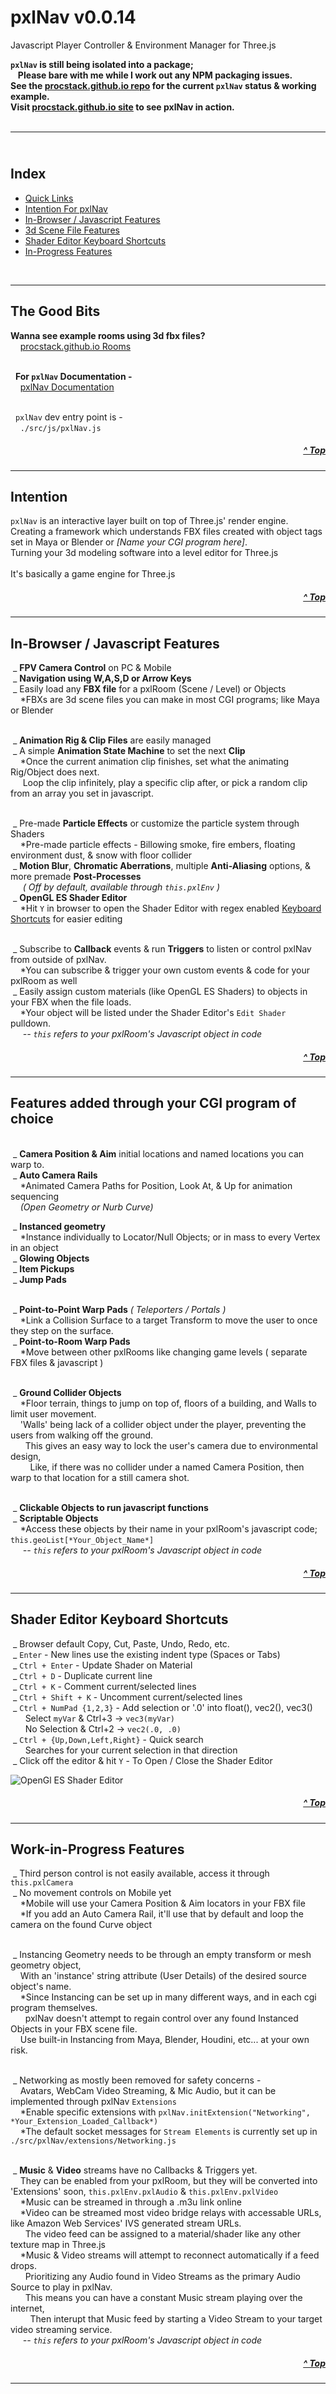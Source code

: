 # pxlNav v0.0.14
Javascript Player Controller & Environment Manager for Three.js

**`pxlNav` is still being isolated into a package;**
<br/>&nbsp;&nbsp; **Please bare with me while I work out any NPM packaging issues.**
<br/>**See the [procstack.github.io repo](https://github.com/ProcStack/procstack.github.io) for the current `pxlNav` status &amp; working example.**
<br/>**Visit [procstack.github.io site](https://procstack.github.io/) to see pxlNav in action.**
<br/><br/>

--------------------------------------------------------------------------------------------

## <br/>**Index**
* [Quick Links](#the-good-bits)
* [Intention For pxlNav](#intention)
* [In-Browser / Javascript Features](#in-browser--javascript-features)
* [3d Scene File Features](#features-added-through-your-cgi-program-of-choice)
* [Shader Editor Keyboard Shortcuts](#shader-editor-keyboard-shortcuts)
* [In-Progress Features](#work-in-progress-features)
<br/>

--------------------------------------------------------------------------------------------

## The Good Bits
**Wanna see example rooms using 3d fbx files?**
<br/>&nbsp;&nbsp;&nbsp; [procstack.github.io Rooms](https://github.com/ProcStack/procstack.github.io/tree/main/Source/pxlRooms)

<br/>&nbsp;&nbsp;**For `pxlNav` Documentation -**
<br/>&nbsp;&nbsp;&nbsp;&nbsp;[pxlNav Documentation](https://github.com/ProcStack/pxlNav/tree/main/docs)

<br/>&nbsp;&nbsp;`pxlNav` dev entry point is -
<br/>&nbsp;&nbsp;&nbsp;&nbsp;`./src/js/pxlNav.js`

##### <p align="right">[^ Top](#index)</p>
--------------------------------------------------------------------------------------------

## Intention
`pxlNav` is an interactive layer built on top of Three.js' render engine.
<br/>Creating a framework which understands FBX files created with object tags set in Maya or Blender or *[Name your CGI program here]*.
<br/>Turning your 3d modeling software into a level editor for Three.js
<br/>
<br/>It's basically a game engine for Three.js

##### <p align="right">[^ Top](#index)</p>
--------------------------------------------------------------------------------------------

## In-Browser / Javascript Features
&nbsp;\_ **FPV Camera Control** on PC & Mobile
<br/>&nbsp;\_ **Navigation using W,A,S,D or Arrow Keys**
<br/>&nbsp;\_ Easily load any **FBX file** for a pxlRoom (Scene / Level) or Objects
<br/>&nbsp;&nbsp;&nbsp; \*FBXs are 3d scene files you can make in most CGI programs; like Maya or Blender 

<br/>&nbsp;\_ **Animation Rig & Clip Files** are easily managed
<br/>&nbsp;\_ A simple **Animation State Machine** to set the next **Clip**
<br/>&nbsp;&nbsp;&nbsp; \*Once the current animation clip finishes, set what the animating Rig/Object does next.
<br/>&nbsp;&nbsp;&nbsp;&nbsp; Loop the clip infinitely, play a specific clip after, or pick a random clip from an array you set in javascript.

<br/>&nbsp;\_ Pre-made **Particle Effects** or customize the particle system through Shaders
<br/>&nbsp;&nbsp;&nbsp; \*Pre-made particle effects - Billowing smoke, fire embers, floating environment dust, & snow with floor collider
<br/>&nbsp;\_ **Motion Blur**, **Chromatic Aberrations**, multiple **Anti-Aliasing** options, & more premade **Post-Processes**
<br/>&nbsp;&nbsp;&nbsp;&nbsp; *( Off by default, available through `this.pxlEnv` )*
<br/>&nbsp;\_ **OpenGL ES Shader Editor**
<br/>&nbsp;&nbsp;&nbsp; \*Hit `Y` in browser to open the Shader Editor with regex enabled [Keyboard Shortcuts](#shader-editor-keyboard-shortcuts) for easier editing

<br/>&nbsp;\_ Subscribe to **Callback** events & run **Triggers** to listen or control pxlNav from outside of pxlNav.
<br/>&nbsp;&nbsp;&nbsp; \*You can subscribe & trigger your own custom events & code for your pxlRoom as well
<br/>&nbsp;\_ Easily assign custom materials (like OpenGL ES Shaders) to objects in your FBX when the file loads.
<br/>&nbsp;&nbsp;&nbsp; \*Your object will be listed under the Shader Editor's `Edit Shader` pulldown.
*<br/>&nbsp;&nbsp;&nbsp;&nbsp;&nbsp;-- `this` refers to your pxlRoom's Javascript object in code*
<br/>

##### <p align="right">[^ Top](#index)</p>
--------------------------------------------------------------------------------------------

## Features added through your CGI program of choice
<br/>&nbsp;\_ **Camera Position & Aim** initial locations and named locations you can warp to.
<br/>&nbsp;\_ **Auto Camera Rails** 
<br/>&nbsp;&nbsp;&nbsp; \*Animated Camera Paths for Position, Look At, & Up for animation sequencing
<br/>&nbsp;&nbsp;&nbsp; *(Open Geometry or Nurb Curve)*

&nbsp;\_ **Instanced geometry**
<br/>&nbsp;&nbsp;&nbsp; \*Instance individually to Locator/Null Objects; or in mass to every Vertex in an object
<br/>&nbsp;\_ **Glowing Objects**
<br/>&nbsp;\_ **Item Pickups**
<br/>&nbsp;\_ **Jump Pads**

<br/>&nbsp;\_ **Point-to-Point Warp Pads** *( Teleporters / Portals )*
<br/>&nbsp;&nbsp;&nbsp; \*Link a Collision Surface to a target Transform to move the user to once they step on the surface.
<br/>&nbsp;\_ **Point-to-Room Warp Pads**
<br/>&nbsp;&nbsp;&nbsp; \*Move between other pxlRooms like changing game levels ( separate FBX files & javascript )

<br/>&nbsp;\_ **Ground Collider Objects**
<br/>&nbsp;&nbsp;&nbsp; \*Floor terrain, things to jump on top of, floors of a building, and Walls to limit user movement.
<br/>&nbsp;&nbsp;&nbsp; 'Walls' being lack of a collider object under the player, preventing the users from walking off the ground.
<br/>&nbsp;&nbsp;&nbsp;&nbsp;&nbsp; This gives an easy way to lock the user's camera due to environmental design,
<br/>&nbsp;&nbsp;&nbsp;&nbsp;&nbsp;&nbsp;&nbsp; Like, if there was no collider under a named Camera Position, then warp to that location for a still camera shot.

<br/>&nbsp;\_ **Clickable Objects to run javascript functions**
<br/>&nbsp;\_ **Scriptable Objects**
<br/>&nbsp;&nbsp;&nbsp; \*Access these objects by their name in your pxlRoom's javascript code; `this.geoList[*Your_Object_Name*]`
*<br/>&nbsp;&nbsp;&nbsp;&nbsp;&nbsp;-- `this` refers to your pxlRoom's Javascript object in code*
<br/>


##### <p align="right">[^ Top](#index)</p>
--------------------------------------------------------------------------------------------

## Shader Editor Keyboard Shortcuts
&nbsp;\_ Browser default Copy, Cut, Paste, Undo, Redo, etc.
<br/>&nbsp;\_ `Enter` - New lines use the existing indent type (Spaces or Tabs)
<br/>&nbsp;\_ `Ctrl + Enter` - Update Shader on Material
<br/>&nbsp;\_ `Ctrl + D` -  Duplicate current line
<br/>&nbsp;\_ `Ctrl + K` - Comment current/selected lines
<br/>&nbsp;\_ `Ctrl + Shift + K` - Uncomment current/selected lines
<br/>&nbsp;\_ `Ctrl + NumPad {1,2,3}` - Add selection or '.0' into float(), vec2(), vec3()
<br/>&nbsp;&nbsp;&nbsp;&nbsp;&nbsp;  Select `myVar` & Ctrl+3 -> `vec3(myVar)`
<br/>&nbsp;&nbsp;&nbsp;&nbsp;&nbsp;  No Selection & Ctrl+2 -> `vec2(.0, .0)`
<br/>&nbsp;\_ `Ctrl + {Up,Down,Left,Right}` - Quick search
<br/>&nbsp;&nbsp;&nbsp;&nbsp;&nbsp; Searches for your current selection in that direction
<br/>&nbsp;\_ Click off the editor & hit `Y` - To Open / Close the Shader Editor

<img src="docs/assets/ssScriptEditor.jpg" alt="OpenGl ES Shader Editor" style="margin-left:auto;margin-right:auto;"/>


##### <p align="right">[^ Top](#index)</p>
--------------------------------------------------------------------------------------------

## Work-in-Progress Features
&nbsp;\_ Third person control is not easily available, access it through `this.pxlCamera`
<br/>&nbsp;\_ No movement controls on Mobile yet
<br/>&nbsp;&nbsp;&nbsp; \*Mobile will use your Camera Position & Aim locators in your FBX file
<br/>&nbsp;&nbsp;&nbsp; \*If you add an Auto Camera Rail, it'll use that by default and loop the camera on the found Curve object

<br/>&nbsp;\_ Instancing Geometry needs to be through an empty transform or mesh geometry object,
<br/>&nbsp;&nbsp;&nbsp; With an 'instance' string attribute (User Details) of the desired source object's name.
<br/>&nbsp;&nbsp;&nbsp; \*Since Instancing can be set up in many different ways, and in each cgi program themselves.
<br/>&nbsp;&nbsp;&nbsp;&nbsp;&nbsp; pxlNav doesn't attempt to regain control over any found Instanced Objects in your FBX scene file.
<br/>&nbsp;&nbsp;&nbsp; Use built-in Instancing from Maya, Blender, Houdini, etc... at your own risk.

<br/>&nbsp;\_ Networking as mostly been removed for safety concerns -
<br/>&nbsp;&nbsp;&nbsp; Avatars, WebCam Video Streaming, & Mic Audio, but it can be implemented through pxlNav `Extensions`
<br/>&nbsp;&nbsp;&nbsp; \*Enable specific extensions with `pxlNav.initExtension("Networking", *Your_Extension_Loaded_Callback*)`
<br/>&nbsp;&nbsp;&nbsp; \*The default socket messages for `Stream Elements` is currently set up in `./src/pxlNav/extensions/Networking.js`

<br/>&nbsp;\_ **Music** & **Video** streams have no Callbacks & Triggers yet.
<br/>&nbsp;&nbsp;&nbsp; They can be enabled from your pxlRoom, but they will be converted into 'Extensions' soon, `this.pxlEnv.pxlAudio` &  `this.pxlEnv.pxlVideo`
<br/>&nbsp;&nbsp;&nbsp; \*Music can be streamed in through a .m3u link online
<br/>&nbsp;&nbsp;&nbsp; \*Video can be streamed most video bridge relays with accessable URLs, like Amazon Web Services' IVS generated stream URLs.
<br/>&nbsp;&nbsp;&nbsp;&nbsp;&nbsp; The video feed can be assigned to a material/shader like any other texture map in Three.js
<br/>&nbsp;&nbsp;&nbsp; \*Music & Video streams will attempt to reconnect automatically if a feed drops.
<br/>&nbsp;&nbsp;&nbsp;&nbsp;&nbsp; Prioritizing any Audio found in Video Streams as the primary Audio Source to play in pxlNav.
<br/>&nbsp;&nbsp;&nbsp;&nbsp;&nbsp; This means you can have a constant Music stream playing over the internet,
<br/>&nbsp;&nbsp;&nbsp;&nbsp;&nbsp;&nbsp;&nbsp; Then interupt that Music feed by starting a Video Stream to your target video streaming service.
*<br/>&nbsp;&nbsp;&nbsp;&nbsp;&nbsp;-- `this` refers to your pxlRoom's Javascript object in code*
<br/>

##### <p align="right">[^ Top](#index)</p>
--------------------------------------------------------------------------------------------
